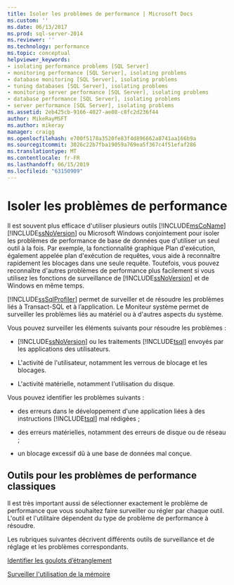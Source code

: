 ```yaml
---
title: Isoler les problèmes de performance | Microsoft Docs
ms.custom: ''
ms.date: 06/13/2017
ms.prod: sql-server-2014
ms.reviewer: ''
ms.technology: performance
ms.topic: conceptual
helpviewer_keywords:
- isolating performance problems [SQL Server]
- monitoring performance [SQL Server], isolating problems
- database monitoring [SQL Server], isolating problems
- tuning databases [SQL Server], isolating problems
- monitoring server performance [SQL Server], isolating problems
- database performance [SQL Server], isolating problems
- server performance [SQL Server], isolating problems
ms.assetid: 2eb425cb-9166-4027-ae08-c8fc2d236f44
author: MikeRayMSFT
ms.author: mikeray
manager: craigg
ms.openlocfilehash: e700f5178a3520fe83f4d896662a8741aa166b9a
ms.sourcegitcommit: 3026c22b7fba19059a769ea5f367c4f51efaf286
ms.translationtype: MT
ms.contentlocale: fr-FR
ms.lasthandoff: 06/15/2019
ms.locfileid: "63150909"
---
```

# <a name="isolate-performance-problems"></a>Isoler les problèmes de performance
  Il est souvent plus efficace d'utiliser plusieurs outils [!INCLUDE[msCoName](../../includes/msconame-md.md)] [!INCLUDE[ssNoVersion](../../includes/ssnoversion-md.md)] ou Microsoft Windows conjointement pour isoler les problèmes de performance de base de données que d'utiliser un seul outil à la fois. Par exemple, la fonctionnalité graphique Plan d'exécution, également appelée plan d'exécution de requêtes, vous aide à reconnaître rapidement les blocages dans une seule requête. Toutefois, vous pouvez reconnaître d'autres problèmes de performance plus facilement si vous utilisez les fonctions de surveillance de [!INCLUDE[ssNoVersion](../../includes/ssnoversion-md.md)] et de Windows en même temps.  
  
 [!INCLUDE[ssSqlProfiler](../../includes/sssqlprofiler-md.md)] permet de surveiller et de résoudre les problèmes liés à Transact-SQL et à l’application. Le Moniteur système permet de surveiller les problèmes liés au matériel ou à d'autres aspects du système.  
  
 Vous pouvez surveiller les éléments suivants pour résoudre les problèmes :  
  
-   [!INCLUDE[ssNoVersion](../../includes/ssnoversion-md.md)] ou les traitements [!INCLUDE[tsql](../../includes/tsql-md.md)] envoyés par les applications des utilisateurs.  
  
-   L'activité de l'utilisateur, notamment les verrous de blocage et les blocages.  
  
-   L'activité matérielle, notamment l'utilisation du disque.  
  
 Vous pouvez identifier les problèmes suivants :  
  
-   des erreurs dans le développement d'une application liées à des instructions [!INCLUDE[tsql](../../includes/tsql-md.md)] mal rédigées ;  
  
-   des erreurs matérielles, notamment des erreurs de disque ou de réseau ;  
  
-   un blocage excessif dû à une base de données mal conçue.  
  
## <a name="tools-for-common-performance-problems"></a>Outils pour les problèmes de performance classiques  
 Il est très important aussi de sélectionner exactement le problème de performance que vous souhaitez faire surveiller ou régler par chaque outil. L'outil et l'utilitaire dépendent du type de problème de performance à résoudre.  
  
 Les rubriques suivantes décrivent différents outils de surveillance et de réglage et les problèmes correspondants.  
  
 [Identifier les goulots d’étranglement](identify-bottlenecks.md)  
  
 [Surveiller l'utilisation de la mémoire](../performance-monitor/monitor-memory-usage.md)  
  
  
